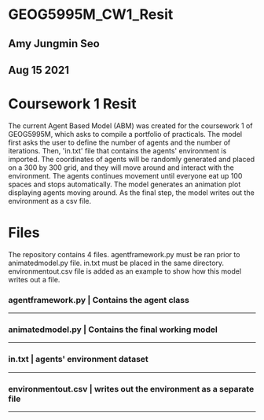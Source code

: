 # GEOG5995M_CW1_Resit
## Amy Jungmin Seo
## Aug 15 2021
# Coursework 1 Resit 

The current Agent Based Model (ABM) was created for the coursework 1 of GEOG5995M, which asks to compile a portfolio of practicals. The model first asks the user to define the number of agents and the number of iterations. Then, 'in.txt' file that contains the agents' environment is imported. The coordinates of agents will be randomly generated and placed on a 300 by 300 grid, and they will move around and interact with the environment. The agents continues movement until everyone eat up 100 spaces and stops automatically. The model generates an animation plot displaying agents moving around. As the final step, the model writes out the environment as a csv file. 

# Files 

The repository contains 4 files. agentframework.py must be ran prior to animatedmodel.py file. in.txt must be placed in the same directory. environmentout.csv file is added as an example to show how this model writes out a file. 

### agentframework.py | Contains the agent class
---------------------------------------------------
### animatedmodel.py | Contains the final working model
---------------------------------------------------
### in.txt | agents' environment dataset
---------------------------------------------------
### environmentout.csv | writes out the environment as a separate file
------------------------------------------------------------------



